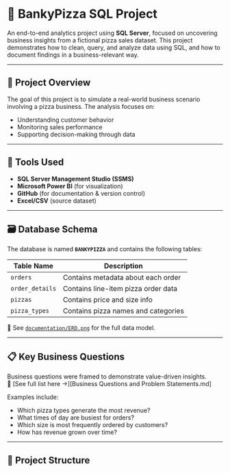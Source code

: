 # 🍕 BankyPizza SQL Project

An end-to-end analytics project using **SQL Server**, focused on uncovering business insights from a fictional pizza sales dataset. This project demonstrates how to clean, query, and analyze data using SQL, and how to document findings in a business-relevant way.

---

## 📌 Project Overview

The goal of this project is to simulate a real-world business scenario involving a pizza business. The analysis focuses on:

- Understanding customer behavior
- Monitoring sales performance
- Supporting decision-making through data

---

## 🧰 Tools Used

- **SQL Server Management Studio (SSMS)**
- **Microsoft Power BI** (for visualization)
- **GitHub** (for documentation & version control)
- **Excel/CSV** (source dataset)

---

## 🗃️ Database Schema

The database is named **`BANKYPIZZA`** and contains the following tables:

| Table Name       | Description                          |
|------------------|--------------------------------------|
| `orders`         | Contains metadata about each order   |
| `order_details`  | Contains line-item pizza order data  |
| `pizzas`         | Contains price and size info         |
| `pizza_types`    | Contains pizza names and categories  |

📌 See [`documentation/ERD.png`](documentation/ERD.png) for the full data model.

---

## 📋 Key Business Questions

Business questions were framed to demonstrate value-driven insights.  
🔗 [See full list here →][Business Questions and Problem Statements.md]

Examples include:
- Which pizza types generate the most revenue?
- What times of day are busiest for orders?
- Which size is most frequently ordered by customers?
- How has revenue grown over time?

---

## 📂 Project Structure

